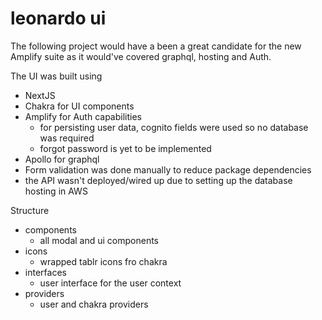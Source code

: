 # leonardo ui

The following project would have a been a great candidate for the new Amplify suite as it would've covered graphql, hosting and Auth. 

The UI was built using

  - NextJS
  - Chakra for UI components
  - Amplify for Auth capabilities
    - for persisting user data, cognito fields were used so no database was required
    - forgot password is yet to be implemented
  - Apollo for graphql
  - Form validation was done manually to reduce package dependencies
  - the API wasn't deployed/wired up due to setting up the database hosting in AWS

Structure

  - components
    - all modal and ui components
  - icons
    - wrapped tablr icons fro chakra
  - interfaces
    - user interface for the user context
  - providers
    - user and chakra providers


